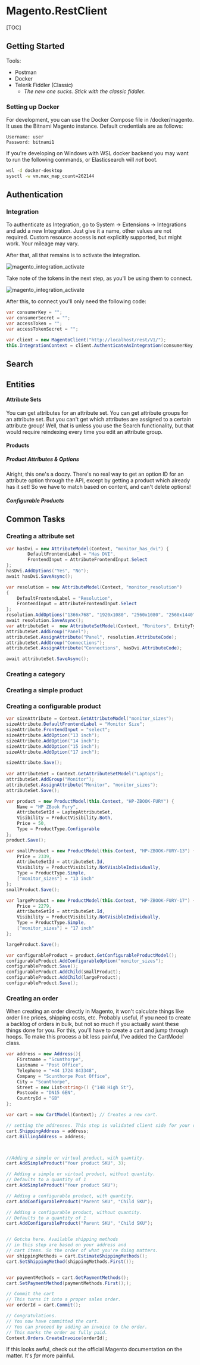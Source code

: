 # Magento.RestClient

[TOC]

## Getting Started

Tools: 

* Postman
* Docker
* Telerik Fiddler (Classic)
  * *The new one sucks. Stick with the classic fiddler.* 

### Setting up Docker

For development, you can use the Docker Compose file in /docker/magento. It uses the Bitnami Magento instance. Default credentials are as follows:

```
Username: user
Password: bitnami1
```

If you're developing on Windows with WSL docker backend you may want to run the following commands, or Elasticsearch will *not* boot.

```sh
wsl -d docker-desktop
sysctl -w vm.max_map_count=262144
```







## Authentication

### Integration

To authenticate as Integration, go to System -> Extensions -> Integrations and add a new Integration. Just give it a name, other values are not required. Custom resource access is not explicitly supported, but might work. Your mileage may vary.

After that, all that remains is to activate the integration.

![magento_integration_activate](img/magento/integration_activate.png)

Take note of the tokens in the next step, as you'll be using them to connect.

![magento_integration_activate](img/magento/integration_tokens.png)

After this, to connect you'll only need the following code:
```csharp
var consumerKey = "";
var consumerSecret = "";
var accessToken = "";
var accessTokenSecret = "";

var client = new MagentoClient("http://localhost/rest/V1/");
this.IntegrationContext = client.AuthenticateAsIntegration(consumerKey, consumerSecret, accessToken, accessTokenSecret);
```

## Search





## Entities

#### Attribute Sets

You can get attributes for an attribute set. You can get attribute groups for an attribute set. But you can't get which attributes are assigned to a certain attribute group! Well, that is unless you use the Search functionality, but that would require reindexing every time you edit an attribute group.

#### Products

##### Product Attributes & Options

Alright, this one's a doozy. There's no real way to get an option ID for an attribute option through the API, except by getting a product which already has it set! So we have to match based on content, and can't delete options! 

##### Configurable Products





## Common Tasks

### Creating a attribute set

```csharp
var hasDvi = new AttributeModel(Context, "monitor_has_dvi") {
		DefaultFrontendLabel = "Has DVI",
		FrontendInput = AttributeFrontendInput.Select
};
hasDvi.AddOptions("Yes", "No");
await hasDvi.SaveAsync();

var resolution = new AttributeModel(Context, "monitor_resolution")
{
	DefaultFrontendLabel = "Resolution",
	FrontendInput = AttributeFrontendInput.Select
};
resolution.AddOptions("1366x768", "1920x1080", "2560x1080", "2560x1440");
await resolution.SaveAsync();			
var attributeSet =  new AttributeSetModel(Context, "Monitors", EntityType.CatalogProduct);
attributeSet.AddGroup("Panel");
attributeSet.AssignAttribute("Panel", resolution.AttributeCode);
attributeSet.AddGroup("Connections");
attributeSet.AssignAttribute("Connections", hasDvi.AttributeCode);

await attributeSet.SaveAsync();
```



### Creating a category

### Creating a simple product

### Creating a configurable product

```csharp
var sizeAttribute = Context.GetAttributeModel("monitor_sizes");
sizeAttribute.DefaultFrontendLabel = "Monitor Size";
sizeAttribute.FrontendInput = "select";
sizeAttribute.AddOption("13 inch");
sizeAttribute.AddOption("14 inch");
sizeAttribute.AddOption("15 inch");
sizeAttribute.AddOption("17 inch");

sizeAttribute.Save();
    
var attributeSet = Context.GetAttributeSetModel("Laptops");
attributeSet.AddGroup("Monitor");
attributeSet.AssignAttribute("Monitor", "monitor_sizes");
attributeSet.Save();

var product = new ProductModel(this.Context, "HP-ZBOOK-FURY") {
	Name = "HP ZBook Fury",
	AttributeSetId = LaptopAttributeSet,
	Visibility = ProductVisibility.Both,
	Price = 50,
	Type = ProductType.Configurable
};
product.Save();

var smallProduct = new ProductModel(this.Context, "HP-ZBOOK-FURY-13") {
	Price = 2339,
	AttributeSetId = attributeSet.Id,
	Visibility = ProductVisibility.NotVisibleIndividually,
	Type = ProductType.Simple,
	["monitor_sizes"] = "13 inch"
};
smallProduct.Save();

var largeProduct = new ProductModel(this.Context, "HP-ZBOOK-FURY-17") {
	Price = 2279,
	AttributeSetId = attributeSet.Id,
	Visibility = ProductVisibility.NotVisibleIndividually,
	Type = ProductType.Simple,
	["monitor_sizes"] = "17 inch"
};

largeProduct.Save();

var configurableProduct = product.GetConfigurableProductModel();
configurableProduct.AddConfigurableOption("monitor_sizes");
configurableProduct.Save();
configurableProduct.AddChild(smallProduct);
configurableProduct.AddChild(largeProduct);
configurableProduct.Save();
```



### Creating an order

When creating an order directly in Magento, it won't calculate things like order line prices, shipping costs, etc. Probably useful, if you need to create a backlog of orders in bulk, but not so much if you actually want these things done for you. For this, you'll have to create a cart and jump through hoops. To make this process a bit less painful, I've added the CartModel class.

```csharp
var address = new Address(){
	Firstname = "Scunthorpe",
    Lastname = "Post Office",
    Telephone = "+44 1724 843348",
    Company = "Scunthorpe Post Office",
    City = "Scunthorpe",
    Street = new List<string>() {"148 High St"},
    Postcode = "DN15 6EN",
    CountryId = "GB"
};

var cart = new CartModel(Context); // Creates a new cart.

// setting the addresses. This step is validated client side for your convenience. 
cart.ShippingAddress = address;
cart.BillingAddress = address;



//Adding a simple or virtual product, with quantity.
cart.AddSimpleProduct("Your product SKU", 3);

// Adding a simple or virtual product, without quantity.
// Defaults to a quantity of 1
cart.AddSimpleProduct("Your product SKU");

// Adding a configurable product, with quantity.
cart.AddConfigurableProduct("Parent SKU", "Child SKU");

// Adding a configurable product, without quantity.
// Defaults to a quantity of 1
cart.AddConfigurableProduct("Parent SKU", "Child SKU");


// Gotcha here. Available shipping methods
// in this step are based on your address and
// cart items. So the order of what you're doing matters.
var shippingMethods = cart.EstimateShippingMethods();
cart.SetShippingMethod(shippingMethods.First());


var paymentMethods = cart.GetPaymentMethods();   
cart.SetPaymentMethod(paymentMethods.First(););

// Commit the cart
// This turns it into a proper sales order.
var orderId = cart.Commit();

// Congratulations.
// You now have committed the cart. 
// You can proceed by adding an invoice to the order. 
// This marks the order as fully paid.
Context.Orders.CreateInvoice(orderId);


```

If this looks awful, check out the official Magento documentation on the matter. It's *far* more painful.
